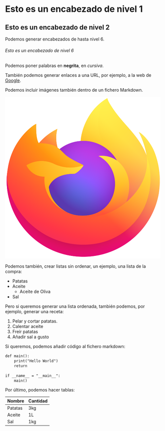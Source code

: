 # Esto es un encabezado de nivel 1
## Esto es un encabezado de nivel 2
Podemos generar encabezados de hasta nivel 6.
###### Esto es un encabezado de nivel 6

Podemos poner palabras en __negrita__, en _cursiva_.

También podemos generar enlaces a una URL, por ejemplo, a la web de [Google](https://google.es).

Podemos incluir imágenes también dentro de un fichero Markdown. 

![Foto Prueba](images/practica01/markdown/prueba.png)

Podemos también, crear listas sin ordenar, un ejemplo, una lista de la compra:
- Patatas
- Aceite
    - Aceite de Oliva
- Sal

Pero si queremos generar una lista ordenada, también podemos, por ejemplo, generar una receta:

1. Pelar y cortar patatas.
2. Calentar aceite
3. Freír patatas
4. Añadir sal a gusto


Si queremos, podemos añadir código al fichero markdown:

```
def main():
    print("Hello World")
    return

if __name__ = "__main__":
    main()
```


Por último, podemos hacer tablas:

Nombre | Cantidad 
-------|---------
Patatas| 3kg
Aceite | 1L
Sal    | 1kg

